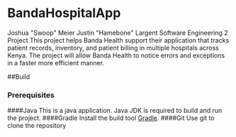 # BandaHospitalApp
Joshua "Swoop" Meier
Justin "Hamebone" Largent
Software Engineering 2 Project
This project helps Banda Health support their application that tracks patient records, 
inventory, and patient billing in multiple hospitals across Kenya. The project will allow 
Banda Health to notice errors and exceptions in a faster more efficient manner.

##Build
### Prerequisites
####Java
This is a java application. Java JDK is required to build and run the project.
####Gradle
Install the build tool [Gradle](https://gradle.org/).
####Git
Use git to clone the repository